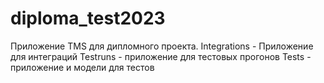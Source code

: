 # diploma_test2023

Приложение TMS для дипломного проекта.
Integrations - Приложение для интеграций 
Testruns - приложение для тестовых прогонов 
Tests - приложение и модели для тестов

